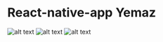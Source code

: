 # React-native-app Yemaz

![alt text](https://image.ibb.co/mUPV6J/yemaz1.jpg)
![alt text](https://im4.ezgif.com/tmp/ezgif-4-964c711459.gif)
![alt text](https://mir-s3-cdn-cf.behance.net/project_modules/2800/84f6e362796007.5a9c3d1dcbe6d.jpg)
